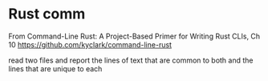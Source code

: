 # Rust comm

From  Command-Line Rust: A Project-Based Primer for Writing Rust CLIs, Ch 10
 https://github.com/kyclark/command-line-rust

read two files and report the lines of text that are common to both and the lines that are unique to each

